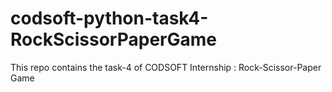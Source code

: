 # codsoft-python-task4-RockScissorPaperGame

This repo contains the task-4 of CODSOFT Internship : Rock-Scissor-Paper Game
